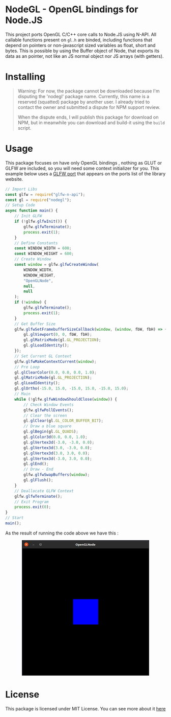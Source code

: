 # NodeGL - OpenGL bindings for Node.JS

This project ports OpenGL C/C++ core calls to Node.JS using N-API.
All callable functions present on `gl.h` are binded, including
functions that depend on pointers or non-javascript sized variables
as float, short and bytes.
This is possible by using the Buffer object of Node, that exports its
data as an pointer, not like an JS normal object nor JS arrays (with getters).

# Installing

> Warning: For now, the package cannot be downloaded because I'm disputing the 'nodegl' package name. Currently, this name is a reserved (squatted) package by another user. I already tried to contact the owner and submitted a dispute for NPM support review.
>
> When the dispute ends, I will publish this package for download on NPM, but in meanwhile you can download and build-it using the `build` script.
<!--
Using Npm:
```
npm install nodegl
```
Using Yarn:
```
yarn add nodegl
``` -->

# Usage

This package focuses on have only OpenGL bindings , nothing as GLUT or GLFW are included, so you
will need some context initializer for you. This example below uses a [GLFW port](https://github.com/Reon90/glfwJS) that appears on the ports list of the library website.

```javascript
// Import Libs
const glfw = require("glfw-n-api");
const gl = require("nodegl");
// Setup Code
async function main() {
	// Init GLFW
	if (!glfw.glfwInit()) {
		glfw.glfwTerminate();
		process.exit(1);
	}
	// Define Constants
	const WINDOW_WIDTH = 600;
	const WINDOW_HEIGHT = 600;
	// Create Window
	const window = glfw.glfwCreateWindow(
		WINDOW_WIDTH,
		WINDOW_HEIGHT,
		"OpenGLNode",
		null,
		null
	);
	if (!window) {
		glfw.glfwTerminate();
		process.exit(1);
	}
	// Get Buffer Size
	glfw.glfwSetFramebufferSizeCallback(window, (window, fbW, fbH) => {
		gl.glViewport(0, 0, fbW, fbH);
		gl.glMatrixMode(gl.GL_PROJECTION);
		gl.glLoadIdentity();
	});
	// Set Current GL Context
	glfw.glfwMakeContextCurrent(window);
	// Pre Loop
	gl.glClearColor(0.0, 0.0, 0.0, 1.0);
	gl.glMatrixMode(gl.GL_PROJECTION);
	gl.glLoadIdentity();
	gl.glOrtho(-15.0, 15.0, -15.0, 15.0, -15.0, 15.0);
	// Main
	while (!glfw.glfwWindowShouldClose(window)) {
		// Check Window Events
		glfw.glfwPollEvents();
		// Clear the screen
		gl.glClear(gl.GL_COLOR_BUFFER_BIT);
		// Draw a blue square
		gl.glBegin(gl.GL_QUADS);
		gl.glColor3d(0.0, 0.0, 1.0);
		gl.glVertex3d(-3.0, -3.0, 0.0);
		gl.glVertex3d(3.0, -3.0, 0.0);
		gl.glVertex3d(3.0, 3.0, 0.0);
		gl.glVertex3d(-3.0, 3.0, 0.0);
		gl.glEnd();
		// Draw - End
		glfw.glfwSwapBuffers(window);
		gl.glFlush();
	}
	// Deallocate GLFW Context
	glfw.glfwTerminate();
	// Exit Program
	process.exit(0);
}
// Start
main();
```
As the result of running the code above we have this :

<p align="center">
  <img width="400" src="./.github/images/simple-example.png" alt="Simple Example Result">
</p>

# License
This package is licensed under MIT License. You can see more about it [here](./LICENSE.md)
